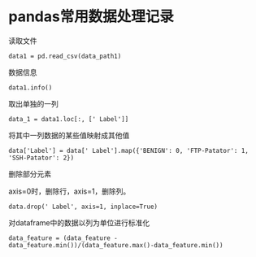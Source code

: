 # pandas常用数据处理记录

读取文件
```
data1 = pd.read_csv(data_path1)
```
数据信息
```
data1.info()
```
取出单独的一列
```
data_1 = data1.loc[:, [' Label']]
```
将其中一列数据的某些值映射成其他值
```
data['Label'] = data[' Label'].map({'BENIGN': 0, 'FTP-Patator': 1, 'SSH-Patator': 2})
```
删除部分元素

axis=0时，删除行，axis=1，删除列。
```
data.drop(' Label', axis=1, inplace=True)
```
对dataframe中的数据以列为单位进行标准化
```
data_feature = (data_feature - data_feature.min())/(data_feature.max()-data_feature.min())
```











